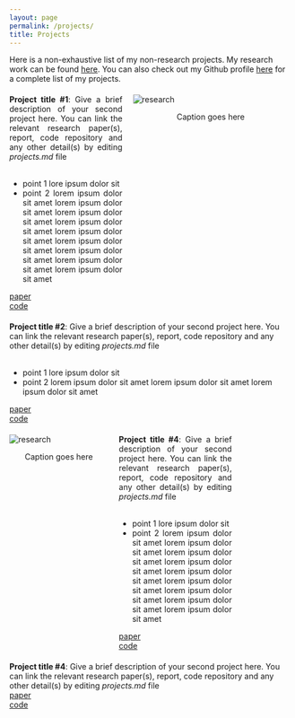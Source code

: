 ```yaml
---
layout: page
permalink: /projects/
title: Projects
---
```


Here is a non-exhaustive list of my non-research projects. My research work can be found <a href="/research">here</a>. You can also check out my Github profile <a href="">here</a> for a complete list of my projects.

<div style="margin:20px 0">
	<div style="display:inline-block; width:40%; text-align:justify; vertical-align:top;">
		<b>Project title #1</b>: Give a brief description of your second project here. You can link the relevant research paper(s), report, code repository and any other detail(s) by editing <i>projects.md</i> file<br><br>
		<ul>
			<li>point 1 lore ipsum dolor sit</li>
			<li>point 2 lorem ipsum dolor sit amet lorem ipsum dolor sit amet lorem ipsum dolor sit amet lorem ipsum dolor sit amet lorem ipsum dolor sit amet lorem ipsum dolor sit amet lorem ipsum dolor sit amet lorem ipsum dolor sit amet lorem ipsum dolor sit amet</li>
		</ul>
		<a href=""><div class="color-button">paper</div></a>
		<a href=""><div class="color-button">code</div></a>
	</div>
	<div style="display:inline-block; width: 55%; margin-left:15px">
		<img src="https://www.discoverphds.com/wp-content/uploads/elementor/thumbs/What-is-Research-Purpose-of-Research-pajsj9yo71ziyo8y0s59iolp2q1q8pl0tng770xmrs.png" alt="research" />
		<p style="text-align:center">Caption goes here</p>
	</div>
</div>

<div style="margin:20px 0">
	<b>Project title #2</b>: Give a brief description of your second project here. You can link the relevant research paper(s), report, code repository and any other detail(s) by editing <i>projects.md</i> file<br><br>
	<ul>
		<li>point 1 lore ipsum dolor sit</li>
		<li>point 2 lorem ipsum dolor sit amet lorem ipsum dolor sit amet lorem ipsum dolor sit amet</li>
	</ul>
	<a href=""><div class="color-button">paper</div></a>
	<a href=""><div class="color-button">code</div></a>
</div>

<div style="margin:20px 0">
	<div style="display:inline-block; width: 35%; margin-right:15px">
		<img src="https://i.imgur.com/hI63iYM.jpg" alt="research" />
		<p style="text-align:center">Caption goes here</p>
	</div>
	<div style="display:inline-block; width:40%; text-align:justify; vertical-align:top;">
		<b>Project title #4</b>: Give a brief description of your second project here. You can link the relevant research paper(s), report, code repository and any other detail(s) by editing <i>projects.md</i> file<br><br>
		<ul>
			<li>point 1 lore ipsum dolor sit</li>
			<li>point 2 lorem ipsum dolor sit amet lorem ipsum dolor sit amet lorem ipsum dolor sit amet lorem ipsum dolor sit amet lorem ipsum dolor sit amet lorem ipsum dolor sit amet lorem ipsum dolor sit amet lorem ipsum dolor sit amet lorem ipsum dolor sit amet</li>
		</ul>
		<a href=""><div class="color-button">paper</div></a>
		<a href=""><div class="color-button">code</div></a>
	</div>
</div>

<div>
	<b>Project title #4</b>: Give a brief description of your second project here. You can link the relevant research paper(s), report, code repository and any other detail(s) by editing <i>projects.md</i> file<br>
	<a href=""><div class="color-button">paper</div></a>
	<a href=""><div class="color-button">code</div></a>
</div>
